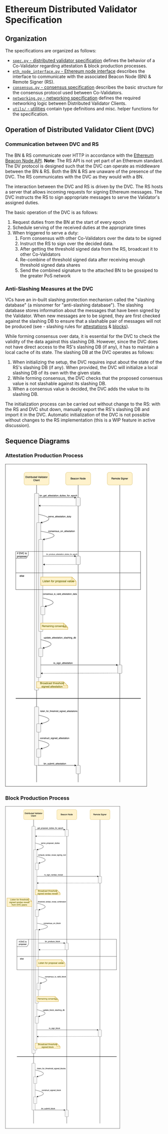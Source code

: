 # Ethereum Distributed Validator Specification

## Organization

The specifications are organized as follows:
- [`spec.py` - distributed validator specification](spec.py) defines the behavior of a Co-Validator regarding attestation & block production processes.
- [`eth_node_interface.py` - Ethereum node interface](eth_node_interface.py) describes the interface to communicate with the associated Beacon Node (BN) & Remote Signer (RS).
- [`consensus.py` - consensus specification](consensus.py) describes the basic structure for the consensus protocol used between Co-Validators.
- [`networking.py` - networking specification](networking.py) defines the required networking logic between Distributed Validator Clients.
- [`utils/` - utilities](utils/) contain type definitions and misc. helper functions for the specification.

## Operation of Distributed Validator Client (DVC)

### Communication between DVC and RS
The BN & RS communicate over HTTP in accordance with the [Ethereum Beacon Node API](https://github.com/ethereum/beacon-APIs/). **Note**: The RS API is not yet part of an Ethereum standard. The DV protocol is designed such that the DVC can operate as middleware between the BN & RS. Both the BN & RS are unaware of the presence of the DVC. The RS communicates with the DVC as they would with a BN.

The interaction between the DVC and RS is driven by the DVC. The RS hosts a server that allows incoming requests for signing Ethereum messages. The DVC instructs the RS to sign appropriate messages to serve the Validator's assigned duties.

<!-- The [interaction between the BN & VC](https://github.com/ethereum/beacon-APIs/blob/master/validator-flow.md) is driven by the VC, i.e., the VC starts the interaction by making the appropriate request at the BN's HTTP server. In this way, the VC never accepts incoming requests and does not host a server. The lack of a server prevents the DVC from instructing the VC to sign data whenever consensus is formed for a duty's data. The DVC instead caches the decided data for the duty, and responds to the VC's request for the duty's data using the cached value. If the DVC has not formed consensus over a duty's data when the VC makes a request for that duty's data, the HTTP request is "hung" until consensus is formed. This can be supported by the VC with appropriate parameter changes in the HTTP request it makes, without any implementation changes. -->

The basic operation of the DVC is as follows:
1. Request duties from the BN at the start of every epoch
2. Schedule serving of the received duties at the appropriate times
3. When triggered to serve a duty:
    1. Form consensus with other Co-Validators over the data to be signed
    2. Instruct the RS to sign over the decided data.
    3. After getting the threshold signed data from the RS, broadcast it to other Co-Validators
    4. Re-combine of threshold signed data after receiving enough threshold signed data shares
    5. Send the combined signature to the attached BN to be gossiped to the greater PoS network

### Anti-Slashing Measures at the DVC
VCs have an in-built slashing protection mechanism called the "slashing database" (a misnomer for "anti-slashing database"). The slashing database stores information about the messages that have been signed by the Validator. When new messages are to be signed, they are first checked against the slashing DB to ensure that a slashable pair of messages will not be produced (see - slashing rules for [attestations](https://github.com/ethereum/consensus-specs/blob/master/specs/phase0/beacon-chain.md#is_slashable_attestation_data) & [blocks](https://github.com/ethereum/consensus-specs/blob/master/specs/phase0/beacon-chain.md#proposer-slashings)). 

While forming consensus over data, it is essential for the DVC to check the validity of the data against this slashing DB. However, since the DVC does not have direct access to the RS's slashing DB (if any), it has to maintain a local cache of its state. The slashing DB at the DVC operates as follows:
1. When initializing the setup, the DVC requires input about the state of the RS's slashing DB (if any). When provided, the DVC will initialize a local slashing DB of its own with the given state.
2. While forming consensus, the DVC checks that the proposed consensus value is not slashable against its slashing DB.
3. When a consensus value is decided, the DVC adds the value to its slashing DB.

The initialization process can be carried out without change to the RS: with the RS and DVC shut down, manually export the RS's slashing DB and import it in the DVC. Automatic initialization of the DVC is not possible without changes to the RS implementation (this is a WIP feature in active discussion).


## Sequence Diagrams

### Attestation Production Process

![UML for Attestation Production Process](figures/dv-attestation-production-process.png)

### Block Production Process

![UML for Block Production Process](figures/dv-block-production-process.png)